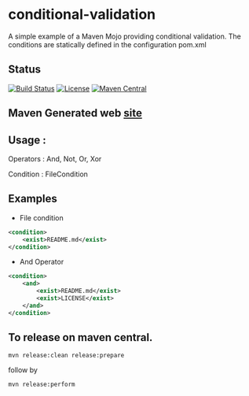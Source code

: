 conditional-validation
======================
A simple example of a Maven Mojo providing conditional validation. The conditions are statically defined in the configuration pom.xml

## Status 

[![Build Status](https://travis-ci.org/bmaggi/conditional-validation.svg?branch=master)](https://travis-ci.org/bmaggi/conditional-validation)
[![License](http://img.shields.io/badge/license-APACHE2-blue.svg)](http://www.apache.org/licenses/LICENSE-2.0)
[![Maven Central](https://maven-badges.herokuapp.com/maven-central/com.github.bmaggi/conditional-validation/badge.svg?style=plastic)](https://maven-badges.herokuapp.com/maven-central/com.github.bmaggi/conditional-validation)

## Maven Generated web [site](http://bmaggi.github.io/conditional-validation/)

## Usage :
 Operators : And, Not, Or, Xor 
 
 Condition : FileCondition 
 
 ## Examples
  * File condition
```xml
<condition>
	<exist>README.md</exist>
</condition>
```  							
  * And Operator
```xml
<condition>
	<and>
		<exist>README.md</exist>
		<exist>LICENSE</exist>						
	</and>
</condition>
```  

## To release on maven central.
```  
mvn release:clean release:prepare 
```  
follow by
```  
mvn release:perform
```  
